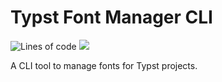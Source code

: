 # Typst Font Manager CLI

![Lines of code](https://tokei.rs/b1/github/hooyuser/typst_font_manager) ![](https://img.shields.io/github/repo-size/hooyuser/typst_font_manager?style=plastic
)

A CLI tool to manage fonts for Typst projects.
